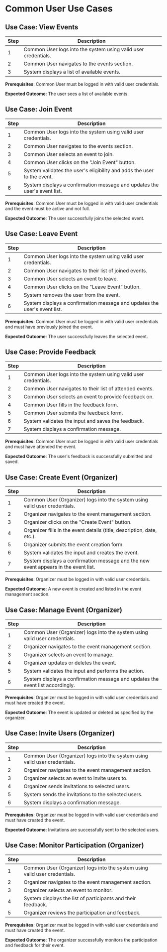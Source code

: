 # Common User Use Cases

## Use Case: View Events

| Step | Description |
|------|-------------|
| 1    | Common User logs into the system using valid user credentials. |
| 2    | Common User navigates to the events section. |
| 3    | System displays a list of available events. |

**Prerequisites**: Common User must be logged in with valid user credentials.

**Expected Outcome**: The user sees a list of available events.

## Use Case: Join Event

| Step | Description |
|------|-------------|
| 1    | Common User logs into the system using valid user credentials. |
| 2    | Common User navigates to the events section. |
| 3    | Common User selects an event to join. |
| 4    | Common User clicks on the "Join Event" button. |
| 5    | System validates the user's eligibility and adds the user to the event. |
| 6    | System displays a confirmation message and updates the user's event list. |

**Prerequisites**: Common User must be logged in with valid user credentials and the event must be active and not full.

**Expected Outcome**: The user successfully joins the selected event.

## Use Case: Leave Event

| Step | Description |
|------|-------------|
| 1    | Common User logs into the system using valid user credentials. |
| 2    | Common User navigates to their list of joined events. |
| 3    | Common User selects an event to leave. |
| 4    | Common User clicks on the "Leave Event" button. |
| 5    | System removes the user from the event. |
| 6    | System displays a confirmation message and updates the user's event list. |

**Prerequisites**: Common User must be logged in with valid user credentials and must have previously joined the event.

**Expected Outcome**: The user successfully leaves the selected event.

## Use Case: Provide Feedback

| Step | Description |
|------|-------------|
| 1    | Common User logs into the system using valid user credentials. |
| 2    | Common User navigates to their list of attended events. |
| 3    | Common User selects an event to provide feedback on. |
| 4    | Common User fills in the feedback form. |
| 5    | Common User submits the feedback form. |
| 6    | System validates the input and saves the feedback. |
| 7    | System displays a confirmation message. |

**Prerequisites**: Common User must be logged in with valid user credentials and must have attended the event.

**Expected Outcome**: The user's feedback is successfully submitted and saved.

## Use Case: Create Event (Organizer)

| Step | Description |
|------|-------------|
| 1    | Common User (Organizer) logs into the system using valid user credentials. |
| 2    | Organizer navigates to the event management section. |
| 3    | Organizer clicks on the "Create Event" button. |
| 4    | Organizer fills in the event details (title, description, date, etc.). |
| 5    | Organizer submits the event creation form. |
| 6    | System validates the input and creates the event. |
| 7    | System displays a confirmation message and the new event appears in the event list. |

**Prerequisites**: Organizer must be logged in with valid user credentials.

**Expected Outcome**: A new event is created and listed in the event management section.

## Use Case: Manage Event (Organizer)

| Step | Description |
|------|-------------|
| 1    | Common User (Organizer) logs into the system using valid user credentials. |
| 2    | Organizer navigates to the event management section. |
| 3    | Organizer selects an event to manage. |
| 4    | Organizer updates or deletes the event. |
| 5    | System validates the input and performs the action. |
| 6    | System displays a confirmation message and updates the event list accordingly. |

**Prerequisites**: Organizer must be logged in with valid user credentials and must have created the event.

**Expected Outcome**: The event is updated or deleted as specified by the organizer.

## Use Case: Invite Users (Organizer)

| Step | Description |
|------|-------------|
| 1    | Common User (Organizer) logs into the system using valid user credentials. |
| 2    | Organizer navigates to the event management section. |
| 3    | Organizer selects an event to invite users to. |
| 4    | Organizer sends invitations to selected users. |
| 5    | System sends the invitations to the selected users. |
| 6    | System displays a confirmation message. |

**Prerequisites**: Organizer must be logged in with valid user credentials and must have created the event.

**Expected Outcome**: Invitations are successfully sent to the selected users.

## Use Case: Monitor Participation (Organizer)

| Step | Description |
|------|-------------|
| 1    | Common User (Organizer) logs into the system using valid user credentials. |
| 2    | Organizer navigates to the event management section. |
| 3    | Organizer selects an event to monitor. |
| 4    | System displays the list of participants and their feedback. |
| 5    | Organizer reviews the participation and feedback. |

**Prerequisites**: Organizer must be logged in with valid user credentials and must have created the event.

**Expected Outcome**: The organizer successfully monitors the participation and feedback for their event.